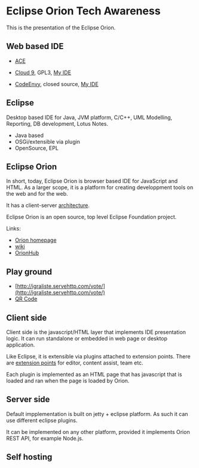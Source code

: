 Eclipse Orion Tech Awareness
============================

This is the presentation of the Eclipse Orion. 

Web based IDE
-------------

- [ACE](http://ace.ajax.org)

- [Cloud 9](https://c9.io), GPL3, [My IDE](https://c9.io/nbogojevic)
- [CodeEnvy](https://www.codenvy.com), closed source, [My IDE](https://nbogojevic.codenvy.com/)

Eclipse
-------

Desktop based IDE for Java, JVM platform, C/C++, UML Modelling, Reporting, DB development, Lotus Notes.

- Java based
- OSGi/extensible via plugin
- OpenSource, EPL

Eclipse Orion
-------------

In short, today, Eclipse Orion is browser based IDE for JavaScript and HTML. As a larger scope, it is a platform for creating developpment tools on the web and for the web. 

It has a client-server [architecture](http://wiki.eclipse.org/images/0/04/Orion_Architecture_1.jpg).

Eclipse Orion is an open source, top level Eclipse Foundation project. 

Links: 
- [Orion homepage](http://www.eclipse.org/orion) 
- [wiki](http://wiki.eclipse.org/Orion)
- [OrionHub](http://orionhub.org)


Play ground
-----------

- [http://igraliste.servehttp.com/vote/](http://igraliste.servehttp.com/vote/) 
- [QR Code](http://api.qrserver.com/v1/create-qr-code/?data=http%3A%2F%2Figraliste.servehttp.com%2Fvote%2F&size=800x800)

Client side
-----------

Client side is the javascript/HTML layer that implements IDE presentation logic. It can run standalone or embedded in web page or desktop application.

Like Eclipse, it is extensible via plugins attached to extension points. There are [extension points](http://wiki.eclipse.org/Orion/Documentation/Developer_Guide) for editor, content assist, team etc.

Each plugin is implemented as an HTML page that has javascript that is loaded and ran when the page is loaded by Orion. 

Server side
-----------

Default impplementation is built on jetty + eclipse platform. As such it can use different eclipse plugins.

It can be implemented on any other platform, provided it implements Orion REST API, for example Node.js.


Self hosting
------------
